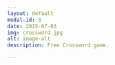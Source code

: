 ```yaml
---
layout: default
modal-id: 3
date: 2015-07-03
img: crossword.jpg
alt: image-alt
description: Free Crossword game.

---
```


